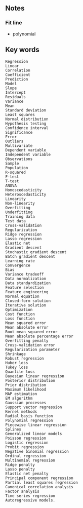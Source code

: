 ## Notes

### Fit line
- polynomial






## Key words

    Regression
    Linear
    Correlation
    Coefficient
    Prediction
    Model
    Slope
    Intercept
    Residuals
    Variance
    Mean
    Standard deviation
    Least squares
    Normal distribution
    Hypothesis testing
    Confidence interval
    Significance
    Error
    Outliers
    Multivariate
    Dependent variable
    Independent variable
    Observations
    Sample
    Population
    R-squared
    F-test
    T-test
    ANOVA
    Homoscedasticity
    Heteroscedasticity
    Linearity
    Non-linearity
    Overfitting
    Underfitting
    Training data
    Test data
    Cross-validation
    Regularization
    Ridge regression
    Lasso regression
    Elastic net
    Gradient descent
    Stochastic gradient descent
    Batch gradient descent
    Learning rate
    Convergence
    Bias
    Variance tradeoff
    Data normalization
    Data standardization
    Feature selection
    Feature engineering
    Normal equation
    Closed-form solution
    Iterative solution
    Optimization
    Cost function
    Loss function
    Mean squared error
    Mean absolute error
    Root mean squared error
    Mean absolute percentage error
    Overfitting penalty
    Cross-validation error
    Regularization parameter
    Shrinkage
    Robust regression
    Huber loss
    Tukey loss
    Quantile loss
    Bayesian linear regression
    Posterior distribution
    Prior distribution
    Maximum likelihood
    MAP estimation
    EM algorithm
    Gaussian processes
    Support vector regression
    Kernel methods
    Radial basis function
    Polynomial regression
    Piecewise linear regression
    Splines
    Generalized linear models
    Poisson regression
    Logistic regression
    Probit regression
    Negative binomial regression
    Ordinal regression
    Multinomial regression
    Ridge penalty
    Lasso penalty
    Elastic net penalty
    Principal component regression
    Partial least squares regression
    Canonical correlation analysis
    Factor analysis
    Time series regression
    Autoregressive models.
